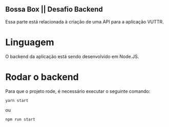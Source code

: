 ## Bossa Box || Desafio Backend

Essa parte está relacionada à criação de uma API para a aplicação VUTTR.

# Linguagem

O backend da aplicação está sendo desenvolvido em Node.JS.

# Rodar o backend

Para que o projeto rode, é necessário executar o seguinte comando:

```
yarn start
```

ou

```
npm run start
```
